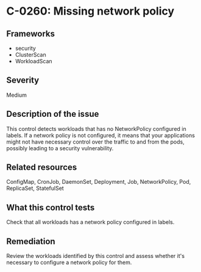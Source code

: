 # C-0260: Missing network policy

## Frameworks
* security
* ClusterScan
* WorkloadScan
 
## Severity
Medium

## Description of the issue
This control detects workloads that has no NetworkPolicy configured in labels. If a network policy is not configured, it means that your applications might not have necessary control over the traffic to and from the pods, possibly leading to a security vulnerability.
 
## Related resources
ConfigMap, CronJob, DaemonSet, Deployment, Job, NetworkPolicy, Pod, ReplicaSet, StatefulSet
 
## What this control tests 
Check that all workloads has a network policy configured in labels.
 
## Remediation
Review the workloads identified by this control and assess whether it's necessary to configure a network policy for them.
 
